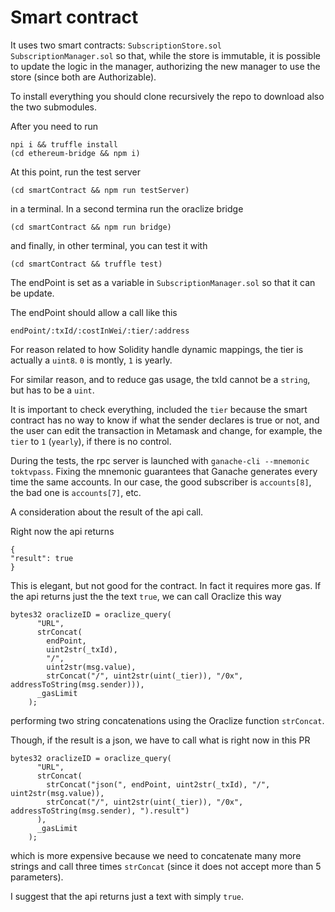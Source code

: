 # Smart contract

It uses two smart contracts:
`SubscriptionStore.sol`
`SubscriptionManager.sol`
so that, while the store is immutable, it is possible to update the logic in the manager, authorizing the new manager to use the store (since both are Authorizable).

To install everything you should clone recursively the repo to download also the two submodules.

After you need to run
```
npi i && truffle install
(cd ethereum-bridge && npm i)
```
At this point, run the test server 
```
(cd smartContract && npm run testServer)
```
in a terminal. In a second termina run the oraclize bridge
```
(cd smartContract && npm run bridge)
```
and finally, in other terminal, you can test it with
```
(cd smartContract && truffle test)
```
The endPoint is set as a variable in `SubscriptionManager.sol` so that it can be update.

The endPoint should allow a call like this

```endPoint/:txId/:costInWei/:tier/:address```

For reason related to how Solidity handle dynamic mappings, the tier is actually a `uint8`. `0` is montly, `1` is yearly.

For similar reason, and to reduce gas usage, the txId cannot be a `string`, but has to be a `uint`.

It is important to check everything, included the `tier` because the smart contract has no way to know if what the sender declares is true or not, and the user can edit the transaction in Metamask and change, for example, the `tier` to `1` (`yearly`), if there is no control.

During the tests, the rpc server is launched with `ganache-cli --mnemonic toktvpass`. Fixing the mnemonic guarantees that Ganache generates every time the same accounts. In our case, the good subscriber is `accounts[8]`, the bad one is `accounts[7]`, etc.

A consideration about the result of the api call.

Right now the api returns 
```
{
"result": true
}
```

This is elegant, but not good for the contract. In fact it requires more gas. If the api returns just the the text `true`, we can call Oraclize this way
```
bytes32 oraclizeID = oraclize_query(
      "URL",
      strConcat(
        endPoint,
        uint2str(_txId),
        "/",
        uint2str(msg.value),
        strConcat("/", uint2str(uint(_tier)), "/0x", addressToString(msg.sender))),
      _gasLimit
    );
```
performing two string concatenations using the Oraclize function `strConcat`.

Though, if the result is a json, we have to call what is right now in this PR
```
bytes32 oraclizeID = oraclize_query(
      "URL",
      strConcat(
        strConcat("json(", endPoint, uint2str(_txId), "/", uint2str(msg.value)),
        strConcat("/", uint2str(uint(_tier)), "/0x", addressToString(msg.sender), ").result")
      ),
      _gasLimit
    );
```
which is more expensive because we need to concatenate many more strings and call three times `strConcat` (since it does not accept more than 5 parameters).

I suggest that the api returns just a text with simply `true`.


